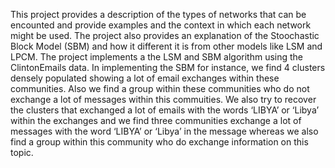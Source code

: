 This project provides a description of the types of networks that can be encounted and provide examples and the context in which each network might be used. The project also provides an explanation of the Stoochastic Block Model (SBM) and how it different it is from other models like LSM and LPCM. The project implements a the LSM and SBM algorithm using the ClintonEmails data. In implementing the SBM for instance, we find 4 clusters densely populated showing a lot of email exchanges within these communities. Also we find a group within these communities who do not exchange a lot of messages within this commuities. We also try to recover the clusters that exchanged a lot of emails with the words ‘LIBYA’ or ‘Libya’ within the exchanges and we find three communities exchange a lot of messages with the word ‘LIBYA’ or ‘Libya’ in the message whereas we also find a group within this community who do exchange information on this topic.

